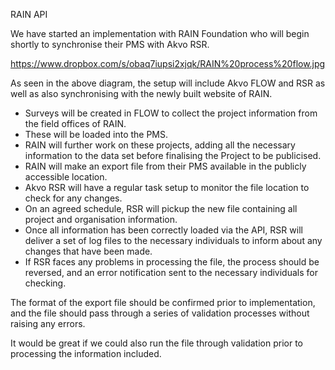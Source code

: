 RAIN API

We have started an implementation with RAIN Foundation who will begin shortly to synchronise their PMS with Akvo RSR.

https://www.dropbox.com/s/obaq7iupsi2xjqk/RAIN%20process%20flow.jpg

As seen in the above diagram, the setup will include Akvo FLOW and RSR as well as also synchronising with the newly built website of RAIN.

* Surveys will be created in FLOW to collect the project information from the field offices of RAIN.
* These will be loaded into the PMS.
* RAIN will further work on these projects, adding all the necessary information to the data set before finalising the Project to be publicised.
* RAIN will make an export file from their PMS available in the publicly accessible location.
* Akvo RSR will have a regular task setup to monitor the file location to check for any changes.
* On an agreed schedule, RSR will pickup the new file containing all project and organisation information.
* Once all information has been correctly loaded via the API, RSR will deliver a set of log files to the necessary individuals to inform about any changes that have been made.
* If RSR faces any problems in processing the file, the process should be reversed, and an error notification sent to the necessary individuals for checking.

The format of the export file should be confirmed prior to implementation, and the file should pass through a series of validation processes without raising any errors.

It would be great if we could also run the file through validation prior to processing the information included.

